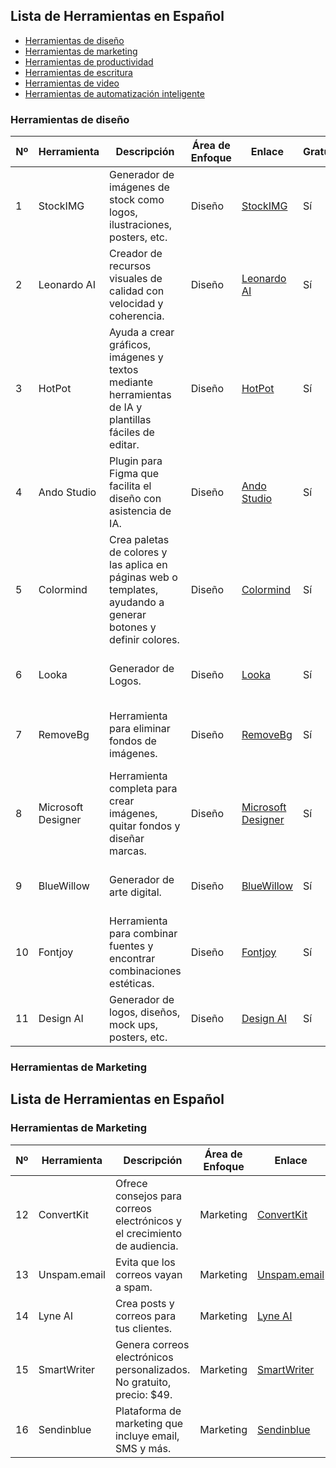 ## Lista de Herramientas en Español
- [Herramientas de diseño](https://github.com/AdrianaMillares/List-of-AIs/blob/main/Español.MD#herramientas-de-diseño)
- [Herramientas de marketing](https://github.com/AdrianaMillares/List-of-AIs/blob/main/Español.MD#herramientas-de-marketing)
- [Herramientas de productividad]()
- [Herramientas de escritura]()
- [Herramientas de video]()
- [Herramientas de automatización inteligente]()

### Herramientas de diseño

| **Nº** | **Herramienta**      | **Descripción**                                                   | **Área de Enfoque** | **Enlace**                                                | **Gratuita** | **Plan Pro/Precio** | **Ejemplos de Uso**                                    |
|--------|----------------------|-------------------------------------------------------------------|---------------------|-----------------------------------------------------------|--------------|----------------------|--------------------------------------------------------|
| 1      | StockIMG             | Generador de imágenes de stock como logos, ilustraciones, posters, etc. | Diseño          | [StockIMG](https://stockimg.ai)                           | Sí           | $19                  | Crear logotipos, ilustraciones y pósters.               |
| 2      | Leonardo AI          | Creador de recursos visuales de calidad con velocidad y coherencia. | Diseño          | [Leonardo AI](https://leonardo.ai/)                      | Sí           | $10                  | Producción rápida de imágenes con calidad.              |
| 3      | HotPot               | Ayuda a crear gráficos, imágenes y textos mediante herramientas de IA y plantillas fáciles de editar. | Diseño        | [HotPot](https://hotpot.ai/)                              | Sí           | -                    | Generar gráficos y contenido visual automatizado.      |
| 4      | Ando Studio          | Plugin para Figma que facilita el diseño con asistencia de IA.    | Diseño          | [Ando Studio](https://www.figma.com/community/plugin/1145446664512862540/ando-ai-copilot-for-designers) | Sí | - | Mejorar el flujo de trabajo en diseño en Figma.       |
| 5      | Colormind            | Crea paletas de colores y las aplica en páginas web o templates, ayudando a generar botones y definir colores. | Diseño | [Colormind](http://colormind.io/)                       | Sí           | -                    | Diseñar esquemas de color para páginas web.             |
| 6      | Looka                | Generador de Logos.                                               | Diseño          | [Looka](https://looka.com/explore)                       | Sí           | -                    | Diseñar logotipos de manera rápida y sencilla.          |
| 7      | RemoveBg             | Herramienta para eliminar fondos de imágenes.                      | Diseño          | [RemoveBg](https://www.remove.bg/)                      | Sí           | -                    | Eliminar fondos de imágenes para un aspecto limpio.     |
| 8      | Microsoft Designer   | Herramienta completa para crear imágenes, quitar fondos y diseñar marcas. | Diseño          | [Microsoft Designer](https://designer.microsoft.com/home?isDalleImage=true&dfsDefaultImages=https%3A%2F%2Fth.bing.com%2Fth%2Fid%2FOIG.oruSiluJ3UzSiamCW2KO%3Fpid%3DImgGn) | Sí | - | Diseñar imágenes y logotipos profesionales.            |
| 9      | BlueWillow            | Generador de arte digital.                                         | Diseño          | [BlueWillow](https://www.bluewillow.ai)                | Sí           | $10                  | Crear arte digital y composiciones únicas.             |
| 10     | Fontjoy              | Herramienta para combinar fuentes y encontrar combinaciones estéticas. | Diseño          | [Fontjoy](https://fontjoy.com)                          | Sí           | -                    | Seleccionar combinaciones de fuentes atractivas.        |
| 11     | Design AI            | Generador de logos, diseños, mock ups, posters, etc.               | Diseño          | [Design AI](https://designs.ai/)                        | Sí           | -                    | Diseñar una variedad de elementos visuales.             |

### Herramientas de Marketing
## Lista de Herramientas en Español
### Herramientas de Marketing

| **Nº** | **Herramienta**      | **Descripción**                                                   | **Área de Enfoque** | **Enlace**                                                | **Gratuita** | **Plan Pro/Precio** | **Ejemplos de Uso**                                    |
|--------|----------------------|-------------------------------------------------------------------|---------------------|-----------------------------------------------------------|--------------|----------------------|--------------------------------------------------------|
| 12     | ConvertKit           | Ofrece consejos para correos electrónicos y el crecimiento de audiencia. | Marketing       | [ConvertKit](https://convertkit.com/features/recommendations?campaignid=20639481800&adgroupid=155784535666&device=c&placement=&network=g&utm_source=google&utm_medium=ad&utm_content=683009498106&utm_term=convertkit%20forms&utm_campaign=fresh-start-brand-misc-2023&hsa_acc=4935923627&hsa_cam=20639481800&hsa_grp=155784535666&hsa_ad=683009498106&hsa_src=g&hsa_tgt=kwd-845454355868&hsa_kw=convertkit%20forms&hsa_mt=b&hsa_net=adwords&hsa_ver=3&gad_source=1&gclid=EAIaIQobChMIgrXYmuv8ggMVGiitBh0nugI7EAAYASAAEgK8IPD_BwE) | Sí | $15 | -                      | Consejos para correos electrónicos y crecimiento de audiencia. |
| 13     | Unspam.email         | Evita que los correos vayan a spam.                               | Marketing       | [Unspam.email](https://unspam.email/)                 | Sí           | $9                   | -                      | Evitar que los correos vayan a la carpeta de spam.     |
| 14     | Lyne AI              | Crea posts y correos para tus clientes.                          | Marketing       | [Lyne AI](https://lyne.ai)                            | Sí           | $120                | -                      | Crear posts y correos personalizados.                  |
| 15     | SmartWriter          | Genera correos electrónicos personalizados. No gratuito, precio: $49. | Marketing       | [SmartWriter](https://www.smartwriter.ai/pricing)     | No           | $49                  | -                      | Generar correos electrónicos personalizados.          |
| 16     | Sendinblue           | Plataforma de marketing que incluye email, SMS y más.           | Marketing       | [Sendinblue](https://www.sendinblue.com/)            | Sí           | A medida             | -                      | Plataforma de marketing que incluye email, SMS y más.  |

